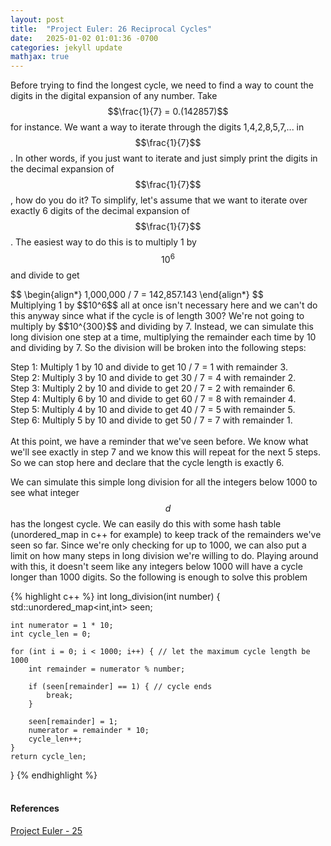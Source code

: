 ```yaml
---
layout: post
title:  "Project Euler: 26 Reciprocal Cycles"
date:   2025-01-02 01:01:36 -0700
categories: jekyll update
mathjax: true
---
```

Before trying to find the longest cycle, we need to find a way to count the digits in the digital expansion of any number. Take $$\frac{1}{7} = 0.(142857)$$ for instance. We want a way to iterate through the digits 1,4,2,8,5,7,... in $$\frac{1}{7}$$. In other words, if you just want to iterate and just simply print the digits in the decimal expansion of $$\frac{1}{7}$$, how do you do it? To simplify, let's assume that we want to iterate over exactly 6 digits of the decimal expansion of $$\frac{1}{7}$$. The easiest way to do this is to multiply 1 by $$10^6$$ and divide to get
<div>
	$$
	\begin{align*}
1,000,000 / 7 = 142,857.143
	\end{align*}
	$$
</div>
Multiplying 1 by $$10^6$$ all at once isn't necessary here and we can't do this anyway since what if the cycle is of length 300? We're not going to multiply by $$10^{300}$$ and dividing by 7. Instead, we can simulate this long division one step at a time, multiplying the remainder each time by 10 and dividing by 7. So the division will be broken into the following steps:

Step 1:
Multiply 1 by 10 and divide to get 10 / 7 = 1 with remainder 3.
<br>
Step 2:
Multiply 3 by 10 and divide to get 30 / 7 = 4 with remainder 2.
<br>
Step 3:
Multiply 2 by 10 and divide to get 20 / 7 = 2 with remainder 6.
<br>
Step 4:
Multiply 6 by 10 and divide to get 60 / 7 = 8 with remainder 4.
<br>
Step 5:
Multiply 4 by 10 and divide to get 40 / 7 = 5 with remainder 5.
<br>
Step 6:
Multiply 5 by 10 and divide to get 50 / 7 = 7 with remainder 1.
<br>
<br>
At this point, we have a reminder that we've seen before. We know what we'll see exactly in step 7 and we know this will repeat for the next 5 steps. So we can stop here and declare that the cycle length is exactly 6.

We can simulate this simple long division for all the integers below 1000 to see what integer $$d$$ has the longest cycle. We can easily do this with some hash table (unordered_map in c++ for example) to keep track of the remainders we've seen so far. Since we're only checking for up to 1000, we can also put a limit on how many steps in long division we're willing to do. Playing around with this, it doesn't seem like any integers below 1000 will have a cycle longer than 1000 digits. So the following is enough to solve this problem

{% highlight c++ %}
int long_division(int number) {
    std::unordered_map<int,int> seen;

    int numerator = 1 * 10;
    int cycle_len = 0;

    for (int i = 0; i < 1000; i++) { // let the maximum cycle length be 1000
        int remainder = numerator % number;

        if (seen[remainder] == 1) { // cycle ends
            break;
        }

        seen[remainder] = 1;
        numerator = remainder * 10;
        cycle_len++;
    }
    return cycle_len;
}
{% endhighlight %}
<br>
<br>
<!------------------------------------------------------------------------------------>
<h4><b>References</b></h4>
<a href="https://projecteuler.net/problem=25">Project Euler - 25</a>
<br>
<br>


